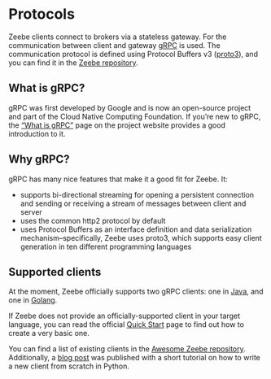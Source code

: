# Protocols

Zeebe clients connect to brokers via a stateless gateway. For the communication
between client and gateway [gRPC](https://grpc.io/) is used. The communication protocol is defined using
Protocol Buffers v3 ([proto3](https://developers.google.com/protocol-buffers/docs/proto3)), and you can find it in the
[Zeebe repository](https://github.com/zeebe-io/zeebe/tree/develop/gateway-protocol).


## What is gRPC?
gRPC was first developed by Google and is now an open-source project and part of the Cloud Native Computing Foundation.
If you’re new to gRPC, the [“What is gRPC”](https://grpc.io/docs/guides/index.html) page on the project website provides a good introduction to it.


## Why gRPC?
gRPC has many nice features that make it a good fit for Zeebe. It:

  - supports bi-directional streaming for opening a persistent connection and sending or receiving a stream of messages between client and server
  - uses the common http2 protocol by default
  - uses Protocol Buffers as an interface definition and data serialization mechanism–specifically, Zeebe uses proto3, which supports easy client generation in ten different programming languages

## Supported clients

At the moment, Zeebe officially supports two gRPC clients: one in [Java](java-client/README.md), and one in [Golang](go-client/README.md).

If Zeebe does not provide an officially-supported client in your target language, you can read the official [Quick Start](https://grpc.io/docs/quickstart/) page to find out how
to create a very basic one.

You can find a list of existing clients in the [Awesome Zeebe repository](https://github.com/zeebe-io/awesome-zeebe#clients).
Additionally, a [blog post](https://zeebe.io/blog/2018/11/grpc-generating-a-zeebe-python-client/) was published with a short tutorial on how to write a new client from scratch in Python.
